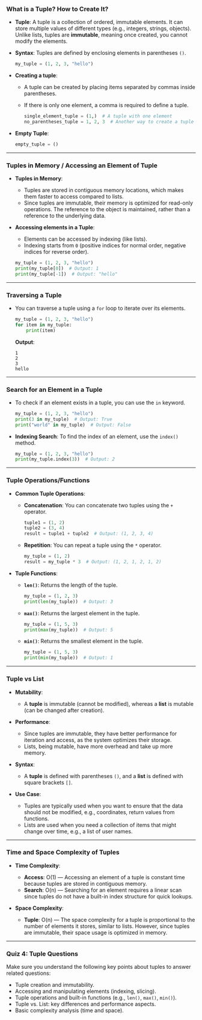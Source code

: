 ### What is a Tuple? How to Create It?

- **Tuple**: A tuple is a collection of ordered, immutable elements. It can store multiple values of different types (e.g., integers, strings, objects). Unlike lists, tuples are **immutable**, meaning once created, you cannot modify the elements.
  
- **Syntax**: Tuples are defined by enclosing elements in parentheses `()`.

  ```python
  my_tuple = (1, 2, 3, "hello")
  ```

- **Creating a tuple**:
  - A tuple can be created by placing items separated by commas inside parentheses.
  - If there is only one element, a comma is required to define a tuple.

    ```python
    single_element_tuple = (1,)  # A tuple with one element
    no_parentheses_tuple = 1, 2, 3  # Another way to create a tuple (without parentheses)
    ```

- **Empty Tuple**: 
  ```python
  empty_tuple = ()
  ```

---

### Tuples in Memory / Accessing an Element of Tuple

- **Tuples in Memory**: 
  - Tuples are stored in contiguous memory locations, which makes them faster to access compared to lists.
  - Since tuples are immutable, their memory is optimized for read-only operations. The reference to the object is maintained, rather than a reference to the underlying data.
  
- **Accessing elements in a Tuple**:
  - Elements can be accessed by indexing (like lists).
  - Indexing starts from `0` (positive indices for normal order, negative indices for reverse order).

  ```python
  my_tuple = (1, 2, 3, "hello")
  print(my_tuple[0])  # Output: 1
  print(my_tuple[-1])  # Output: "hello"
  ```

---

### Traversing a Tuple

- You can traverse a tuple using a `for` loop to iterate over its elements.
  
  ```python
  my_tuple = (1, 2, 3, "hello")
  for item in my_tuple:
      print(item)
  ```

  **Output**:
  ```
  1
  2
  3
  hello
  ```

---

### Search for an Element in a Tuple

- To check if an element exists in a tuple, you can use the `in` keyword.
  
  ```python
  my_tuple = (1, 2, 3, "hello")
  print(3 in my_tuple)  # Output: True
  print("world" in my_tuple)  # Output: False
  ```

- **Indexing Search**: To find the index of an element, use the `index()` method.
  
  ```python
  my_tuple = (1, 2, 3, "hello")
  print(my_tuple.index(3))  # Output: 2
  ```

---

### Tuple Operations/Functions

- **Common Tuple Operations**:
  - **Concatenation**: You can concatenate two tuples using the `+` operator.
    ```python
    tuple1 = (1, 2)
    tuple2 = (3, 4)
    result = tuple1 + tuple2  # Output: (1, 2, 3, 4)
    ```
  - **Repetition**: You can repeat a tuple using the `*` operator.
    ```python
    my_tuple = (1, 2)
    result = my_tuple * 3  # Output: (1, 2, 1, 2, 1, 2)
    ```

- **Tuple Functions**:
  - **`len()`**: Returns the length of the tuple.
    ```python
    my_tuple = (1, 2, 3)
    print(len(my_tuple))  # Output: 3
    ```
  - **`max()`**: Returns the largest element in the tuple.
    ```python
    my_tuple = (1, 5, 3)
    print(max(my_tuple))  # Output: 5
    ```
  - **`min()`**: Returns the smallest element in the tuple.
    ```python
    my_tuple = (1, 5, 3)
    print(min(my_tuple))  # Output: 1
    ```

---

### Tuple vs List

- **Mutability**: 
  - A **tuple** is immutable (cannot be modified), whereas a **list** is mutable (can be changed after creation).
  
- **Performance**:
  - Since tuples are immutable, they have better performance for iteration and access, as the system optimizes their storage.
  - Lists, being mutable, have more overhead and take up more memory.

- **Syntax**:
  - A **tuple** is defined with parentheses `()`, and a **list** is defined with square brackets `[]`.

- **Use Case**:
  - Tuples are typically used when you want to ensure that the data should not be modified, e.g., coordinates, return values from functions.
  - Lists are used when you need a collection of items that might change over time, e.g., a list of user names.

---

### Time and Space Complexity of Tuples

- **Time Complexity**:
  - **Access**: O(1) — Accessing an element of a tuple is constant time because tuples are stored in contiguous memory.
  - **Search**: O(n) — Searching for an element requires a linear scan since tuples do not have a built-in index structure for quick lookups.
  
- **Space Complexity**:
  - **Tuple**: O(n) — The space complexity for a tuple is proportional to the number of elements it stores, similar to lists. However, since tuples are immutable, their space usage is optimized in memory.

---

### Quiz 4: Tuple Questions

Make sure you understand the following key points about tuples to answer related questions:
- Tuple creation and immutability.
- Accessing and manipulating elements (indexing, slicing).
- Tuple operations and built-in functions (e.g., `len()`, `max()`, `min()`).
- Tuple vs. List: key differences and performance aspects.
- Basic complexity analysis (time and space).